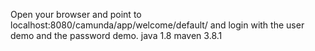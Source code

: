 Open your browser and point to localhost:8080/camunda/app/welcome/default/ and login with the user demo and the password demo.
java 1.8 maven 3.8.1